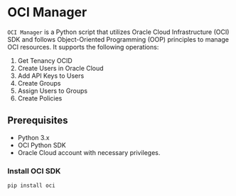 # OCI Manager

`OCI Manager` is a Python script that utilizes Oracle Cloud Infrastructure (OCI) SDK and follows Object-Oriented Programming (OOP) principles to manage OCI resources. It supports the following operations:

1. Get Tenancy OCID
2. Create Users in Oracle Cloud
3. Add API Keys to Users
4. Create Groups
5. Assign Users to Groups
6. Create Policies

## Prerequisites

- Python 3.x
- OCI Python SDK
- Oracle Cloud account with necessary privileges.

### Install OCI SDK

```bash
pip install oci
```